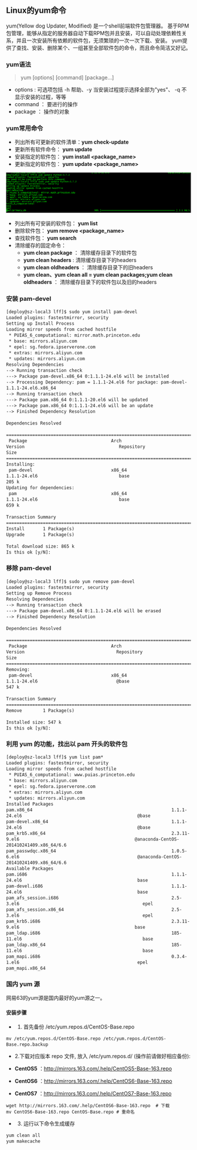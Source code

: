 ## Linux的yum命令

yum(Yellow dog Updater, Modified) 是一个shell前端软件包管理器。
基于RPM包管理，能够从指定的服务器自动下载RPM包并且安装，可以自动处理依赖性关系，并且一次安装所有依赖的软件包，无须繁琐的一次一次下载、安装。
yum提供了查找、安装、删除某个、一组甚至全部软件包的命令，而且命令简洁又好记。

### yum语法

>yum [options] [command] [package...]

- options : 可选项包括 -h 帮助、-y 当安装过程提示选择全部为"yes"、 -q 不显示安装的过程，等等
- command ： 要进行的操作
- package ： 操作的对象

### yum常用命令

- 列出所有可更新的软件清单：**yum check-update**
- 更新所有软件命令： **yum update**
- 安装指定的软件包： **yum install <package_name>**
- 更新指定的软件包： **yum update <package_name>**

![](yumupdate.png)

- 列出所有可安装的软件包： **yum list**
- 删除软件包： **yum remove <package_name>**
- 查找软件包： **yum search <keyword>**
- 清除缓存的固定命令：
    - **yum clean package** ： 清除缓存目录下的软件包
    - **yum clean headers** : 清除缓存目录下的headers
    - **yum clean oldheaders** ： 清除缓存目录下的旧headers
    - **yum clean、yum clean all = yum clean packages;yum clean oldheaders** ： 清除缓存目录下的软件包以及旧的headers

### 安装 pam-devel
```shell
[deploy@sz-local3 lff]$ sudo yum install pam-devel
Loaded plugins: fastestmirror, security
Setting up Install Process
Loading mirror speeds from cached hostfile
 * PUIAS_6_computational: mirror.math.princeton.edu
 * base: mirrors.aliyun.com
 * epel: sg.fedora.ipserverone.com
 * extras: mirrors.aliyun.com
 * updates: mirrors.aliyun.com
Resolving Dependencies
--> Running transaction check
---> Package pam-devel.x86_64 0:1.1.1-24.el6 will be installed
--> Processing Dependency: pam = 1.1.1-24.el6 for package: pam-devel-1.1.1-24.el6.x86_64
--> Running transaction check
---> Package pam.x86_64 0:1.1.1-20.el6 will be updated
---> Package pam.x86_64 0:1.1.1-24.el6 will be an update
--> Finished Dependency Resolution

Dependencies Resolved

===============================================================================================================================================================
 Package                                Arch                                Version                                    Repository                         Size
===============================================================================================================================================================
Installing:
 pam-devel                              x86_64                              1.1.1-24.el6                               base                              205 k
Updating for dependencies:
 pam                                    x86_64                              1.1.1-24.el6                               base                              659 k

Transaction Summary
===============================================================================================================================================================
Install       1 Package(s)
Upgrade       1 Package(s)

Total download size: 865 k
Is this ok [y/N]: 
```

### 移除 pam-devel

```shell
[deploy@sz-local3 lff]$ sudo yum remove pam-devel
Loaded plugins: fastestmirror, security
Setting up Remove Process
Resolving Dependencies
--> Running transaction check
---> Package pam-devel.x86_64 0:1.1.1-24.el6 will be erased
--> Finished Dependency Resolution

Dependencies Resolved

===============================================================================================================================================================
 Package                                Arch                                Version                                   Repository                          Size
===============================================================================================================================================================
Removing:
 pam-devel                              x86_64                              1.1.1-24.el6                              @base                              547 k

Transaction Summary
===============================================================================================================================================================
Remove        1 Package(s)

Installed size: 547 k
Is this ok [y/N]: 
```

### 利用 yum 的功能，找出以 pam 开头的软件包

```shell
[deploy@sz-local3 lff]$ yum list pam*
Loaded plugins: fastestmirror, security
Loading mirror speeds from cached hostfile
 * PUIAS_6_computational: www.puias.princeton.edu
 * base: mirrors.aliyun.com
 * epel: sg.fedora.ipserverone.com
 * extras: mirrors.aliyun.com
 * updates: mirrors.aliyun.com
Installed Packages
pam.x86_64                                                     1.1.1-24.el6                                            @base                                   
pam-devel.x86_64                                               1.1.1-24.el6                                            @base                                   
pam_krb5.x86_64                                                2.3.11-9.el6                                            @anaconda-CentOS-201410241409.x86_64/6.6
pam_passwdqc.x86_64                                            1.0.5-6.el6                                             @anaconda-CentOS-201410241409.x86_64/6.6
Available Packages
pam.i686                                                       1.1.1-24.el6                                            base                                    
pam-devel.i686                                                 1.1.1-24.el6                                            base                                    
pam_afs_session.i686                                           2.5-3.el6                                               epel                                    
pam_afs_session.x86_64                                         2.5-3.el6                                               epel                                    
pam_krb5.i686                                                  2.3.11-9.el6                                            base                                    
pam_ldap.i686                                                  185-11.el6                                              base                                    
pam_ldap.x86_64                                                185-11.el6                                              base                                    
pam_mapi.i686                                                  0.3.4-1.el6                                             epel                                    
pam_mapi.x86_64                                           
```

### 国内 yum 源

网易63的yum源是国内最好的yum源之一。

#### 安装步骤

- 1. 首先备份 /etc/yum.repos.d/CentOS-Base.repo

```shell
mv /etc/yum.repos.d/CentOS-Base.repo /etc/yum.repos.d/CentOS-Base.repo.backup
```

- 2.下载对应版本 repo 文件, 放入 /etc/yum.repos.d/ (操作前请做好相应备份):

- **CentOS5** ：http://mirrors.163.com/.help/CentOS5-Base-163.repo
- **CentOS6** ：http://mirrors.163.com/.help/CentOS6-Base-163.repo
- **CentOS7** ：http://mirrors.163.com/.help/CentOS7-Base-163.repo

```shell
wget http://mirrors.163.com/.help/CentOS6-Base-163.repo  # 下载
mv CentOS6-Base-163.repo CentOS-Base.repo # 重命名
```

- 3. 运行以下命令生成缓存

```shell
yum clean all
yum makecache
```

















